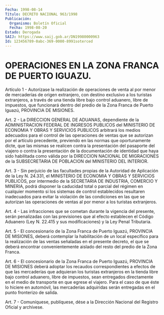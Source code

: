 ```yaml
---
Fecha: 1998-08-14
Título: DECRETO NACIONAL 963/1998
Publicación:
  Organismo: Boletín Oficial
  Fecha: 1998-08-20
Estado: Derogada
SAIJ: https://www.saij.gob.ar/DN19980000963
Id: 123456789-0abc-369-0000-8991soterced
---
```

# OPERACIONES EN LA ZONA FRANCA DE PUERTO IGUAZU.

<a id="1"></a>
Artículo 1 - Autorízase la realización  de  operaciones de venta al por  menor  de  mercaderías  de  origen  extranjero,   con  destino exclusivo a los turistas extranjeros, a través de una tienda  libre bajo  control  aduanero,  libre de impuestos, que funcionará dentro del  predio  de  la Zona Franca  de  Puerto  Iguazú,  PROVINCIA  DE MISIONES.

<a id="2"></a>
Art.  2  - La DIRECCION  GENERAL  DE  ADUANAS,  dependiente  de  la ADMINISTRACION  FEDERAL  DE  INGRESOS  PUBLICOS  del  MINISTERIO DE ECONOMIA   Y  OBRAS  Y  SERVICIOS  PUBLICOS  arbitrará  los  medios adecuados para  el  control  de  las  operaciones  de ventas que se autorizan por el artículo precedente, previendo en las  normas  que oportunamente    dicte,  que  las  mismas  se  realicen  contra  la presentación del pasaporte  del viajero o contra la presentación de la documentación de identidad  que haya sido habilitada como válida por la DIRECCION NACIONAL DE MIGRACIONES  de  la  SUBSECRETARIA  DE POBLACION del MINISTERIO DEL INTERIOR.

<a id="3"></a>
Art. 3 - Sin perjuicio de las facultades propias de la Autoridad de Aplicación de la Ley N. 24.331, el MINISTERIO DE ECONOMIA Y OBRAS Y SERVICIOS PUBLICOS,  por  intermedio de la SECRETARIA DE INDUSTRIA, COMERCIO Y MINERIA, podrá disponer la caducidad total o parcial del régimen en cualquier momento si los sistemas de control establecidos resultaren inadecuados para evitar la violación de las condiciones en las que se autorizan  las  operaciones  de ventas al por menor a los turistas extranjeros.

<a id="4"></a>
Art.  4  - Las infracciones que se cometan durante la vigencia  del presente,  serán  penalizadas  con  las  previsiones  que al efecto establecen el Código Aduanero (Ley N. 22.415 y sus modificaciones) y la Ley Penal Tributaria.

<a id="5"></a>
Art.  5  -  El  concesionario  de  la Zona Franca de Puerto Iguazú, PROVINCIA  DE MISIONES, deberá contemplar  la  habilitación  de  un local específico  para la realización de las ventas señaladas en el presente  decreto, el  que  se  deberá  encontrar  convenientemente aislado del resto del predio de la Zona Franca.

<a id="6"></a>
Art. 6 - El  concesionario  de  la  Zona  Franca  de Puerto Iguazú, PROVINCIA  DE MISIONES deberá adoptar los recaudos correspondientes a  efectos de  que  las  mercaderías  que  adquieran  los  turistas extranjeros  en  la  tienda  libre  bajo control aduanero, libre de impuestos, sean entregados directamente  en  el medio de transporte en que egrese el viajero. Para el caso de que  éste  lo  hiciere en automóvil, las mercaderías adquiridas serán entregadas en  el punto fronterizo de salida.

<a id="7"></a>
Art. 7 - Comuníquese, publíquese, dése a la Dirección Nacional  del Registro Oficial y archívese.